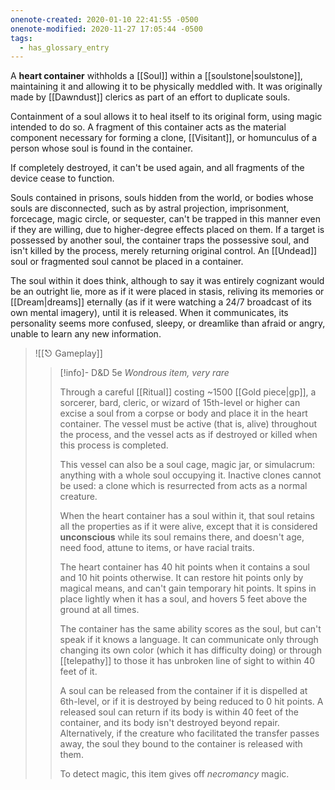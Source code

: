 ```yaml
---
onenote-created: 2020-01-10 22:41:55 -0500
onenote-modified: 2020-11-27 17:05:44 -0500
tags:
  - has_glossary_entry
---
```

A **heart container** withholds a [[Soul]] within a [[soulstone|soulstone]], maintaining it and allowing it to be physically meddled with. It was originally made by [[Dawndust]] clerics as part of an effort to duplicate souls. 

Containment of a soul allows it to heal itself to its original form, using magic intended to do so. A fragment of this container acts as the material component necessary for forming a clone, [[Visitant]], or homunculus of a person whose soul is found in the container.

If completely destroyed, it can't be used again, and all fragments of the device cease to function.

Souls contained in prisons, souls hidden from the world, or bodies whose souls are disconnected, such as by astral projection, imprisonment, forcecage, magic circle, or sequester, can't be trapped in this manner even if they are willing, due to higher-degree effects placed on them. If a target is possessed by another soul, the container traps the possessive soul, and isn't killed by the process, merely returning original control. An [[Undead]] soul or fragmented soul cannot be placed in a container.

The soul within it does think, although to say it was entirely cognizant would be an outright lie, more as if it were placed in stasis, reliving its memories or [[Dream|dreams]] eternally (as if it were watching a 24/7 broadcast of its own mental imagery), until it is released. When it communicates, its personality seems more confused, sleepy, or dreamlike than afraid or angry, unable to learn any new information.

>![[⎋ Gameplay]]
>>[!info]- D&D 5e
>>*Wondrous item, very rare*
>>
>>Through a careful [[Ritual]] costing ~1500 [[Gold piece|gp]], a sorcerer, bard, cleric, or wizard of 15th-level or higher can excise a soul from a corpse or body and place it in the heart container. The vessel must be active (that is, alive) throughout the process, and the vessel acts as if destroyed or killed when this process is completed.
>>
>>This vessel can also be a soul cage, magic jar, or simulacrum: anything with a whole soul occupying it. Inactive clones cannot be used: a clone which is resurrected from acts as a normal creature.
>>
>>When the heart container has a soul within it, that soul retains all the properties as if it were alive, except that it is considered **unconscious** while its soul remains there, and doesn't age, need food, attune to items, or have racial traits.
>>
>>The heart container has 40 hit points when it contains a soul and 10 hit points otherwise. It can restore hit points only by magical means, and can't gain temporary hit points. It spins in place lightly when it has a soul, and hovers 5 feet above the ground at all times.
>>
>>The container has the same ability scores as the soul, but can't speak if it knows a language. It can communicate only through changing its own color (which it has difficulty doing) or through [[telepathy]] to those it has unbroken line of sight to within 40 feet of it. 
>>
>>A soul can be released from the container if it is dispelled at 6th-level, or if it is destroyed by being reduced to 0 hit points. A released soul can return if its body is within 40 feet of the container, and its body isn't destroyed beyond repair. Alternatively, if the creature who facilitated the transfer passes away, the soul they bound to the container is released with them.
>>
>>To detect magic, this item gives off *necromancy* magic.
